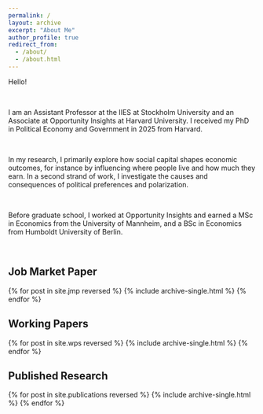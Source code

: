 ```yaml
---
permalink: /
layout: archive
excerpt: "About Me"
author_profile: true
redirect_from: 
  - /about/
  - /about.html
---
```

Hello! 

<br>

I am an Assistant Professor at the IIES at Stockholm University and an Associate at Opportunity Insights at Harvard University. I received my PhD in Political Economy and Government in 2025 from Harvard. 

<br>

In my research, I primarily explore how social capital shapes economic outcomes, for instance by influencing where people live and how much they earn. In a second strand of work, I investigate the causes and consequences of political preferences and polarization. 

<br>


Before graduate school, I worked at Opportunity Insights and earned a MSc in Economics from the University of Mannheim, and a BSc in Economics from Humboldt University of Berlin.  

<br>

Job Market Paper
------
{% for post in site.jmp reversed %}
  {% include archive-single.html %}
{% endfor %}

Working Papers
------
{% for post in site.wps reversed %}
  {% include archive-single.html %}
{% endfor %}

Published Research
------
{% for post in site.publications reversed %}
  {% include archive-single.html %}
{% endfor %}
<br>
